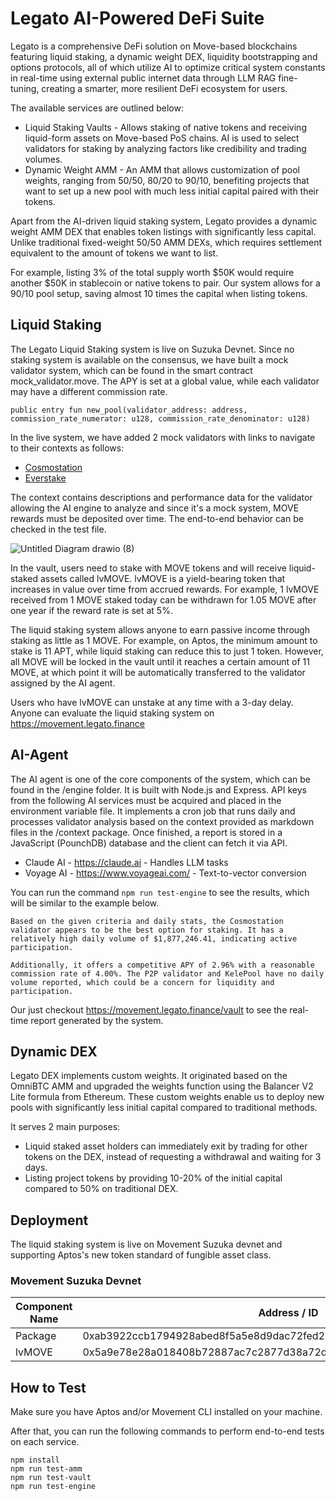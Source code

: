 # Legato AI-Powered DeFi Suite

Legato is a comprehensive DeFi solution on Move-based blockchains featuring liquid staking, a dynamic weight DEX, liquidity bootstrapping and options protocols, all of which utilize AI to optimize critical system constants in real-time using external public internet data through LLM RAG fine-tuning, creating a smarter, more resilient DeFi ecosystem for users.

The available services are outlined below:

- Liquid Staking Vaults - Allows staking of native tokens and receiving liquid-form assets on Move-based PoS chains. AI is used to select validators for staking by analyzing factors like credibility and trading volumes.
- Dynamic Weight AMM - An AMM that allows customization of pool weights, ranging from 50/50, 80/20 to 90/10, benefiting projects that want to set up a new pool with much less initial capital paired with their tokens.

Apart from the AI-driven liquid staking system, Legato provides a dynamic weight AMM DEX that enables token listings with significantly less capital. Unlike traditional fixed-weight 50/50 AMM DEXs, which requires settlement equivalent to the amount of tokens we want to list. 

For example, listing 3% of the total supply worth $50K would require another $50K in stablecoin or native tokens to pair. Our system allows for a 90/10 pool setup, saving almost 10 times the capital when listing tokens.

## Liquid Staking

The Legato Liquid Staking system is live on Suzuka Devnet. Since no staking system is available on the consensus, we have built a mock validator system, which can be found in the smart contract mock_validator.move. The APY is set at a global value, while each validator may have a different commission rate.

```
public entry fun new_pool(validator_address: address, commission_rate_numerator: u128, commission_rate_denominator: u128)
```

In the live system, we have added 2 mock validators with links to navigate to their contexts as follows:
* [Cosmostation](https://github.com/pisuthd/legato-movement/blob/main/packages/context/cosmostation.md) 
* [Everstake](https://github.com/pisuthd/legato-movement/blob/main/packages/context/everstake.md)

The context contains descriptions and performance data for the validator allowing the AI engine to analyze and since it's a mock system, MOVE rewards must be deposited over time. The end-to-end behavior can be checked in the test file.

![Untitled Diagram drawio (8)](https://github.com/user-attachments/assets/6724f852-f937-467a-9ad4-f6da12bb8bc1)

In the vault, users need to stake with MOVE tokens and will receive liquid-staked assets called lvMOVE. lvMOVE is a yield-bearing token that increases in value over time from accrued rewards. For example, 1 lvMOVE received from 1 MOVE staked today can be withdrawn for 1.05 MOVE after one year if the reward rate is set at 5%.

The liquid staking system allows anyone to earn passive income through staking as little as 1 MOVE. For example, on Aptos, the minimum amount to stake is 11 APT, while liquid staking can reduce this to just 1 token. However, all MOVE will be locked in the vault until it reaches a certain amount of 11 MOVE, at which point it will be automatically transferred to the validator assigned by the AI agent.

Users who have lvMOVE can unstake at any time with a 3-day delay. Anyone can evaluate the liquid staking system on https://movement.legato.finance

## AI-Agent

The AI agent is one of the core components of the system, which can be found in the /engine folder. It is built with Node.js and Express. API keys from the following AI services must be acquired and placed in the environment variable file. It implements a cron job that runs daily and processes validator analysis based on the context provided as markdown files in the /context package. Once finished, a report is stored in a JavaScript (PounchDB) database and the client can fetch it via API.

* Claude AI - https://claude.ai - Handles LLM tasks
* Voyage AI - https://www.voyageai.com/ - Text-to-vector conversion




You can run the command `npm run test-engine` to see the results, which will be similar to the example below.

```
Based on the given criteria and daily stats, the Cosmostation validator appears to be the best option for staking. It has a relatively high daily volume of $1,877,246.41, indicating active participation.

Additionally, it offers a competitive APY of 2.96% with a reasonable commission rate of 4.00%. The P2P validator and KelePool have no daily volume reported, which could be a concern for liquidity and participation.
```

Our just checkout https://movement.legato.finance/vault to see the real-time report generated by the system.

## Dynamic DEX

Legato DEX implements custom weights. It originated based on the OmniBTC AMM and upgraded the weights function using the Balancer V2 Lite formula from Ethereum. These custom weights enable us to deploy new pools with significantly less initial capital compared to traditional methods.

It serves 2 main purposes:

* Liquid staked asset holders can immediately exit by trading for other tokens on the DEX, instead of requesting a withdrawal and waiting for 3 days.
* Listing project tokens by providing 10-20% of the initial capital compared to 50% on traditional DEX.



## Deployment

The liquid staking system is live on Movement Suzuka devnet and supporting Aptos's new token standard of fungible asset class.

### Movement Suzuka Devnet

Component Name | Address / ID
--- | --- 
Package |  0xab3922ccb1794928abed8f5a5e8d9dac72fed24f88077e46593bed47dcdb7775
lvMOVE | 0x5a9e78e28a018408b72887ac7c2877d38a72d0ea92b3924f1116bc6a4e8be087

## How to Test

Make sure you have Aptos and/or Movement CLI installed on your machine. 

After that, you can run the following commands to perform end-to-end tests on each service.

```
npm install
npm run test-amm
npm run test-vault
npm run test-engine
```
